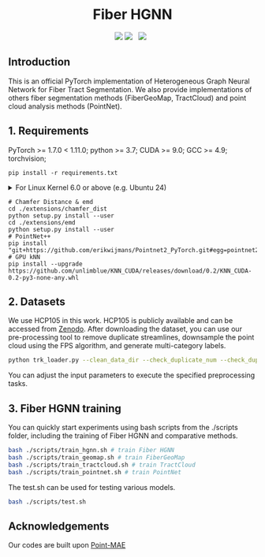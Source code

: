 <div align="center">

# Fiber HGNN

</div>

<div align="center">
  <a href='LICENSE'><img src='https://img.shields.io/badge/license-MIT-yellow'></a>
  <a href='https://github.com/chengwang96/Fiber_HGNN'><img src="https://img.shields.io/badge/GitHub-FiberHGNN-9E95B7%3Flogo%3Dgithub"></a> &nbsp; 
  <a href=''><img src='https://img.shields.io/badge/%F0%9F%A4%97%20Model-FiberHGNN-blue'></a> &nbsp; 
  <br>
</div>


## Introduction
This is an official PyTorch implementation of Heterogeneous Graph Neural Network for Fiber Tract Segmentation. We also provide implementations of others fiber segmentation methods (FiberGeoMap, TractCloud) and point cloud analysis methods (PointNet).


## 1. Requirements
PyTorch >= 1.7.0 < 1.11.0;
python >= 3.7;
CUDA >= 9.0;
GCC >= 4.9;
torchvision;

```
pip install -r requirements.txt
```
<details>
<summary> For Linux Kernel 6.0 or above (e.g. Ubuntu 24)
</summary>
 
Solution from [Sam Cheung](https://github.com/deemoe404).

Please run the following command before installing Chamfer Distance:
```
sudo apt install gcc-10 g++-10

su
cd /usr/local/src
wget https://cdn.kernel.org/pub/linux/kernel/v5.x/linux-5.4.tar.xz
tar -xf linux-5.4.tar.xz && cd linux-5.4
make headers_install INSTALL_HDR_PATH=/usr/local/linux-headers-5.4

export CC=/usr/bin/gcc-10
export CXX=/usr/bin/g++-10
export CFLAGS="-I/usr/local/linux-headers-5.4/include"
export CPPFLAGS="-I/usr/local/linux-headers-5.4/include"
```

In `extensions/chamfer_dist/setup.py`, in the `extra_compile_args` field, pass the correct header path to nvcc by adding the following line as the second element of `ext_modules`:
```
extra_compile_args={"nvcc": ['--system-include=/usr/local/linux-headers-5.4/include']}
```

</details>

```
# Chamfer Distance & emd
cd ./extensions/chamfer_dist
python setup.py install --user
cd ./extensions/emd
python setup.py install --user
# PointNet++
pip install "git+https://github.com/erikwijmans/Pointnet2_PyTorch.git#egg=pointnet2_ops&subdirectory=pointnet2_ops_lib"
# GPU kNN
pip install --upgrade https://github.com/unlimblue/KNN_CUDA/releases/download/0.2/KNN_CUDA-0.2-py3-none-any.whl
```


## 2. Datasets
We use HCP105 in this work. HCP105 is publicly available and can be accessed from [Zenodo](https://doi.org/10.5281/zenodo.1088277). After downloading the dataset, you can use our pre-processing tool to remove duplicate streamlines, downsample the point cloud using the FPS algorithm, and generate multi-category labels.

```bash
python trk_loader.py --clean_data_dir --check_duplicate_num --check_duplicate_name --update_trk_files --data_clean --data_preprocess --add_cr_label
```

You can adjust the input parameters to execute the specified preprocessing tasks.


## 3. Fiber HGNN training
You can quickly start experiments using bash scripts from the ./scripts folder, including the training of Fiber HGNN and comparative methods.

```bash
bash ./scripts/train_hgnn.sh # train Fiber HGNN
bash ./scripts/train_geomap.sh # train FiberGeoMap
bash ./scripts/train_tractcloud.sh # train TractCloud
bash ./scripts/train_pointnet.sh # train PointNet
```

The test.sh can be used for testing various models.

```bash
bash ./scripts/test.sh
```

## Acknowledgements

Our codes are built upon [Point-MAE](https://github.com/Pang-Yatian/Point-MAE)